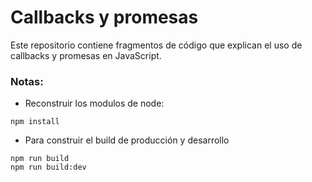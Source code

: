
# Callbacks y promesas

Este repositorio contiene fragmentos de código que explican el uso de callbacks y promesas en JavaScript.



### Notas:

- Reconstruir los modulos de node:
```
npm install
```

- Para construir el build de producción y desarrollo
```
npm run build
npm run build:dev
```

